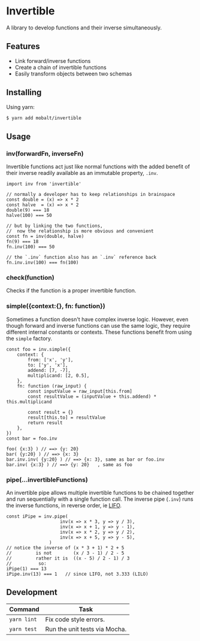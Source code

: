 # Invertible

A library to develop functions and their inverse simultaneously.

## Features

- Link forward/inverse functions
- Create a chain of invertible functions
- Easily transform objects between two schemas

## Installing

Using yarn:

```bash
$ yarn add mobalt/invertible
```

## Usage
### inv(forwardFn, inverseFn)
Invertible functions act just like normal functions with the added benefit of their inverse readily available as an immutable property, `.inv`.

```node
import inv from 'invertible'

// normally a developer has to keep relationships in brainspace
const double = (x) => x * 2
const halve  = (x) => x * 2
double(9) === 18
halve(100) === 50

// but by linking the two functions, 
//  now the relationship is more obvious and convenient
const fn = inv(double, halve)
fn(9) === 18
fn.inv(100) === 50

// the `.inv` function also has an `.inv` reference back
fn.inv.inv(100) === fn(100)
```

### check(function)
Checks if the function is a proper invertible function.

### simple({context:{}, fn: function})
Sometimes a function doesn't have complex inverse logic. However, even though forward and inverse functions can use the same logic, they require different internal constants or contexts. These functions benefit from using the `simple` factory.

```node
const foo = inv.simple({
    context: {
        from: ['x', 'y'],
        to: ['y', 'x'],
        addend: [7, -7],
        multiplicand: [2, 0.5],
    },
    fn: function (raw_input) {
        const inputValue = raw_input[this.from]
        const resultValue = (inputValue + this.addend) * this.multiplicand

        const result = {}
        result[this.to] = resultValue
        return result
    },
})
const bar = foo.inv

foo( {x:3} ) // ==> {y: 20}
bar( {y:20} ) // ==> {x: 3}
bar.inv.inv( {y:20} ) // ==> {x: 3}, same as bar or foo.inv
bar.inv( {x:3} ) // ==> {y: 20}   , same as foo
```

### pipe(...invertibleFunctions)
An invertible pipe allows multiple invertible functions to be chained together and run sequentially with a single function call. The inverse pipe (`.inv`) runs the inverse functions, in reverse order, ie [LIFO](https://en.wikipedia.org/wiki/LIFO_(computing)).

```node
const iPipe = inv.pipe(
                    inv(x => x * 3, y => y / 3),
                    inv(x => x + 1, y => y - 1),
                    inv(x => x * 2, y => y / 2),
                    inv(x => x + 5, y => y - 5),
                )
// notice the inverse of (x * 3 + 1) * 2 + 5
//         is not        (x / 3 - 1) / 2 - 5
//         rather it is  ((x - 5) / 2 - 1) / 3
//          so:
iPipe(1) === 13
iPipe.inv(13) === 1   // since LIFO, not 3.333 (LILO)
```



## Development

| Command     | Task                          |
| ----------- | ----------------------------- |
| `yarn lint` | Fix code style errors.        |
| `yarn test` | Run the unit tests via Mocha. |
